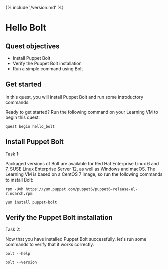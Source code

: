 {% include '/version.md' %}

# Hello Bolt

## Quest objectives

- Install Puppet Bolt
- Verify the Puppet Bolt installation
- Run a simple command using Bolt

## Get started

In this quest, you will install Puppet Bolt and run some introductory commands.

Ready to get started? Run the following command on your Learning VM to begin
this quest:

    quest begin hello_bolt

## Install Puppet Bolt

<div class = "lvm-task-number"><p>Task 1:</p></div>

Packaged versions of Bolt are available for Red Hat Enterprise Linux 6 and 7,
SUSE Linux Enterprise Server 12, as well as Windows and macOS. The Learning
VM is based on a CentOS 7 image, so run the following commands to install
Bolt:

    rpm -Uvh https://yum.puppet.com/puppet6/puppet6-release-el-7.noarch.rpm

    yum install puppet-bolt

## Verify the Puppet Bolt installation

<div class = "lvm-task-number"><p>Task 2:</p></div>

Now that you have installed Puppet Bolt successfully, let's run some commands
to verify that it works correctly.

    bolt --help

    bolt --version

